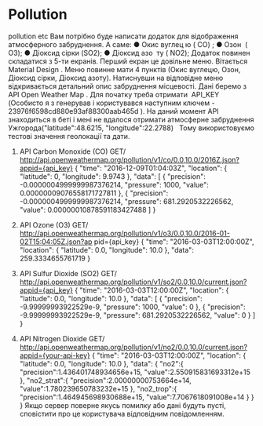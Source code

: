 # Pollution
pollution etc
Вам потрібно буде написати додаток для відображення атмосферного
забруднення. А саме:
● Окис вуглец ​ю ​( ​CO) ​;
● Озон ​ ​( ​O3);
● Діоксид сірки ​(SO2);
● Діоксид азо ​ ту ​( ​NO2);
Додаток повинен складатися з 5-ти екранів. Перший екран це довільне меню.
Вітається ​Material Design ​. Меню повинне мати 4 пунктів (Окис вуглецю, Озон, Діоксид
сірки, Діоксид азоту). Натиснувши на відповідне меню відкривається детальний опис
забруднення місцевості. Дані беремо з ​API Open Weather Map ​. Для початку треба
отримати ​ ​API_KEY (Особисто я з генерував і користувався наступним ключем -
23976f6598cd880e93af88300aab465d ​). ​На даний момент API знаходиться в беті і мені
не вдалося отримати атмосферне забруднення Ужгорода ​("latitude":48.6215,
"longitude":22.2788)
​ ​ Тому використовуємо тестові значення геолокації та дати.
1. API Carbon Monoxide (CO)
GET/
http://api.openweathermap.org/pollution/v1/co/0.0,10.0/2016Z.json?appid={api_key}
{
"time": "2016-12-09T01:04:03Z",
"location": {
"latitude": 0,
"longitude": 9.9743
},
"data": [
{
"precision": -0.0000004999999987376214,
"pressure": 1000,
"value": 0.00000009076558171727811
},
{
"precision": -0.0000004999999987376214,
"pressure": 681.2920532226562,
"value": 0.00000010878591183427488
]
}

2. API Ozone (O3)
GET/
http://api.openweathermap.org/pollution/v1/o3/0.0,10.0/2016-01-02T15:04:05Z.json?ap
pid={api_key}
{
"time": "2016-03-03T12:00:00Z",
"location": {
"latitude": 0.0,
"longitude": 10.0
},
"data": 259.3334655761719
}
3. API Sulfur Dioxide (SO2)
GET/
http://api.openweathermap.org/pollution/v1/so2/0.0,10.0/current.json?appid={api_key}
{
"time": "2016-03-03T12:00:00Z",
"location": {
"latitude": 0.0,
"longitude": 10.0
},
"data": [
{
"precision": -9.99999993922529e-9,
"pressure": 1000,
"value": 0
},
{
"precision": -9.99999993922529e-9,
"pressure": 681.2920532226562,
"value": 0
}
]
}

4. API Nitrogen Dioxide
GET/
http://api.openweathermap.org/pollution/v1/no2/0.0,10.0/current.json?appid={your-api-key}
{
"time": "2016-03-03T12:00:00Z",
"location": {
"latitude": 0.0,
"longitude": 10.0
},
"data": {
"no2":{
"precision":1.436401748934656e+15,
"value":2.550915831693312e+15
},
"no2_strat":{
"precision":2.00000000753664e+14,
"value":1.780239650783232e+15
},
"no2_trop":{
"precision":1.464945698930688e+15,
"value":7.7067618091008e+14
}
}
}
Якщо сервер поверне якусь помилку або дані будуть пусті, сповістити про це
користувача відповідним повідомленням.
